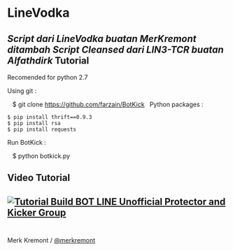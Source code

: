 # LineVodka
_Script dari LineVodka buatan MerKremont ditambah Script Cleansed dari LIN3-TCR buatan Alfathdirk_
Tutorial
------
Recomended for python 2.7

Using git :

    $ git clone https://github.com/farzain/BotKick
 
Python packages :

    $ pip install thrift==0.9.3
    $ pip install rsa
    $ pip install requests

Run BotKick :

    $ python botkick.py

Video Tutorial
------

[![Tutorial Build BOT LINE Unofficial Protector and Kicker Group](http://i.imgur.com/C8xYq7v.png "Tutorial Build BOT LINE Unofficial Protector and Kicker Group")](https://youtu.be/anoF3jnWl2A)
 
 
------

Merk Kremont / [@merkremont](https://twitter.com/merkremont)

